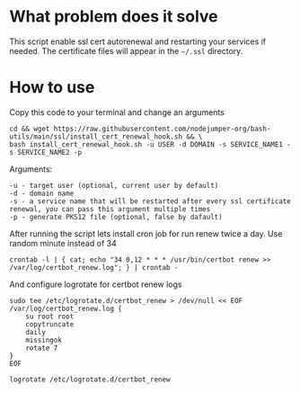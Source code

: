 # What problem does it solve
This script enable ssl cert autorenewal and restarting your services if needed. The certificate files will appear in the `~/.ssl` directory.

# How to use

Copy this code to your terminal and change an arguments
```
cd && wget https://raw.githubusercontent.com/nodejumper-org/bash-utils/main/ssl/install_cert_renewal_hook.sh && \
bash install_cert_renewal_hook.sh -u USER -d DOMAIN -s SERVICE_NAME1 -s SERVICE_NAME2 -p
```

Arguments:
```
-u - target user (optional, current user by default)
-d - domain name
-s - a service name that will be restarted after every ssl certificate renewal, you can pass this argument multiple times 
-p - generate PKS12 file (optional, false by dafault)
```

After running the script lets install cron job for run renew twice a day. Use random minute instead of 34
```
crontab -l | { cat; echo "34 0,12 * * * /usr/bin/certbot renew >> /var/log/certbot_renew.log"; } | crontab -
```

And configure logrotate for certbot renew logs
```
sudo tee /etc/logrotate.d/certbot_renew > /dev/null << EOF
/var/log/certbot_renew.log {
    su root root
    copytruncate
    daily
    missingok
    rotate 7
}
EOF

logrotate /etc/logrotate.d/certbot_renew
```


